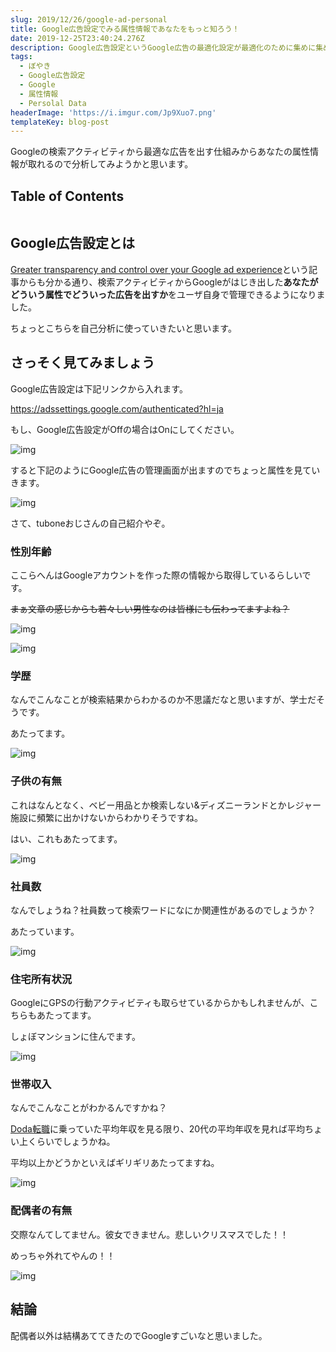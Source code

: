 ```yaml
---
slug: 2019/12/26/google-ad-personal
title: Google広告設定でみる属性情報であなたをもっと知ろう！
date: 2019-12-25T23:40:24.276Z
description: Google広告設定というGoogle広告の最適化設定が最適化のために集めに集めた情報から個人を推定してるのでそれをみましょう、というお話です
tags:
  - ぼやき
  - Google広告設定
  - Google
  - 属性情報
  - Persolal Data
headerImage: 'https://i.imgur.com/Jp9Xuo7.png'
templateKey: blog-post
---
```

Googleの検索アクティビティから最適な広告を出す仕組みからあなたの属性情報が取れるので分析してみようかと思います。

## Table of Contents

```toc

```

## Google広告設定とは

[Greater transparency and control over your Google ad experience](https://www.blog.google/topics/ads/greater-transparency-and-control-over-your-google-ad-experience/)という記事からも分かる通り、検索アクティビティからGoogleがはじき出した**あなたがどういう属性でどういった広告を出すか**をユーザ自身で管理できるようになりました。

ちょっとこちらを自己分析に使っていきたいと思います。

## さっそく見てみましょう

Google広告設定は下記リンクから入れます。

<https://adssettings.google.com/authenticated?hl=ja>

もし、Google広告設定がOffの場合はOnにしてください。

![img](/assets/スクリーンショット-2019-12-27-17.01.35.png)

すると下記のようにGoogle広告の管理画面が出ますのでちょっと属性を見ていきます。

![img](/assets/スクリーンショット-2019-12-27-17.18.12.png "Googlead")

さて、tuboneおじさんの自己紹介やぞ。

### 性別年齢

ここらへんはGoogleアカウントを作った際の情報から取得しているらしいです。

~~まぁ文章の感じからも若々しい男性なのは皆様にも伝わってますよね？~~

![img](/assets/スクリーンショット-2019-12-27-17.21.21.png "age")

![img](/assets/スクリーンショット-2019-12-27-17.21.27.png "s")

### 学歴

なんでこんなことが検索結果からわかるのか不思議だなと思いますが、学士だそうです。

あたってます。

![img](/assets/スクリーンショット-2019-12-27-17.22.35.png)

### 子供の有無

これはなんとなく、ベビー用品とか検索しない&ディズニーランドとかレジャー施設に頻繁に出かけないからわかりそうですね。

はい、これもあたってます。

![img](/assets/スクリーンショット-2019-12-27-17.23.59.png)

### 社員数

なんでしょうね？社員数って検索ワードになにか関連性があるのでしょうか？

あたっています。

![img](/assets/スクリーンショット-2019-12-27-17.25.26.png)

### 住宅所有状況

GoogleにGPSの行動アクティビティも取らせているからかもしれませんが、こちらもあたってます。

しょぼマンションに住んでます。

![img](/assets/スクリーンショット-2019-12-27-17.26.19.png)

### 世帯収入

なんでこんなことがわかるんですかね？

[Doda転職](https://doda.jp/guide/heikin/age/)に乗っていた平均年収を見る限り、20代の平均年収を見れば平均ちょい上くらいでしょうかね。

平均以上かどうかといえばギリギリあたってますね。

![img](/assets/スクリーンショット-2019-12-27-17.27.47.png)


### 配偶者の有無

交際なんてしてません。彼女できません。悲しいクリスマスでした！！

めっちゃ外れてやんの！！

![img](/assets/スクリーンショット-2019-12-27-17.34.20.png)

## 結論

配偶者以外は結構あててきたのでGoogleすごいなと思いました。
